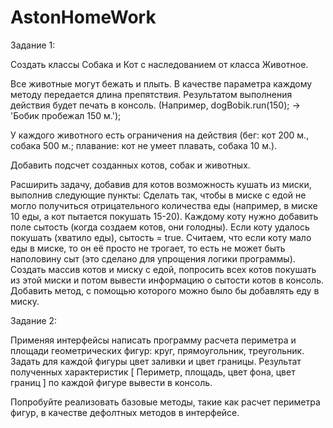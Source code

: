 # AstonHomeWork

Задание 1:

Создать классы Собака и Кот с наследованием от класса Животное.

Все животные могут бежать и плыть. В качестве параметра каждому методу передается длина препятствия.
Результатом выполнения действия будет печать в консоль. (Например, dogBobik.run(150); -> 'Бобик пробежал 150 м.');

У каждого животного есть ограничения на действия (бег: кот 200 м., собака 500 м.;
плавание: кот не умеет плавать, собака 10 м.).

Добавить подсчет созданных котов, собак и животных.

Расширить задачу, добавив для котов возможность кушать из миски, выполнив следующие пункты:
Сделать так, чтобы в миске с едой не могло получиться отрицательного количества еды (например, в миске 10 еды, а кот
пытается покушать 15-20).
Каждому коту нужно добавить поле сытость (когда создаем котов, они голодны). Если коту удалось покушать (хватило еды),
сытость = true.
Считаем, что если коту мало еды в миске, то он её просто не трогает, то есть не может быть наполовину сыт (это сделано
для упрощения логики программы).
Создать массив котов и миску с едой, попросить всех котов покушать из этой миски и потом вывести информацию о сытости
котов в консоль.
Добавить метод, с помощью которого можно было бы добавлять еду в миску.

Задание 2:

Применяя интерфейсы написать программу расчета периметра и площади геометрических фигур: круг, прямоугольник,
треугольник.
Задать для каждой фигуры цвет заливки и цвет границы.
Результат полученных характеристик [ Периметр, площадь, цвет фона, цвет границ ] по каждой фигуре вывести в консоль.

Попробуйте реализовать базовые методы, такие как расчет периметра фигур, в качестве дефолтных методов в интерфейсе.
